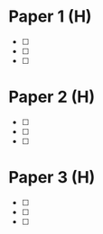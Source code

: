 # Paper 1 (H)

- [ ] 
- [ ] 
- [ ] 

# Paper 2 (H)

- [ ] 
- [ ] 
- [ ] 

# Paper 3 (H)

- [ ] 
- [ ] 
- [ ] 
